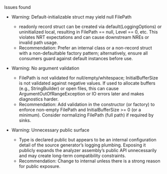 Issues found

- Warning: Default-initializable struct may yield null FilePath
  - readonly record struct can be created via default(LoggingOptions) or uninitialized local, resulting in FilePath == null, Level == 0, etc. This violates NRT expectations and can cause downstream NREs or invalid path usage.
  - Recommendation: Prefer an internal class or a non-record struct with a non-defaultable factory pattern; alternatively, ensure all consumers guard against default instances before use.

- Warning: No argument validation
  - FilePath is not validated for null/empty/whitespace; InitialBufferSize is not validated against negative values. If used to allocate buffers (e.g., StringBuilder) or open files, this can cause ArgumentOutOfRangeException or IO errors later and makes diagnostics harder.
  - Recommendation: Add validation in the constructor (or factory) to enforce non-empty FilePath and InitialBufferSize >= 0 (or a minimum). Consider normalizing FilePath (full path) if required by sinks.

- Warning: Unnecessary public surface
  - Type is declared public but appears to be an internal configuration detail of the source generator’s logging plumbing. Exposing it publicly expands the analyzer assembly’s public API unnecessarily and may create long-term compatibility constraints.
  - Recommendation: Change to internal unless there is a strong reason for public exposure.
